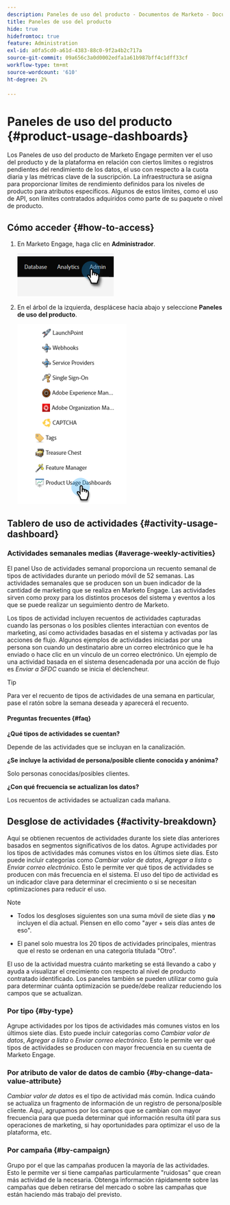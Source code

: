 ```yaml
---
description: Paneles de uso del producto - Documentos de Marketo - Documentación del producto
title: Paneles de uso del producto
hide: true
hidefromtoc: true
feature: Administration
exl-id: a0fa5cd0-a61d-4383-88c0-9f2a4b2c717a
source-git-commit: 09a656c3a0d0002edfa1a61b987bff4c1dff33cf
workflow-type: tm+mt
source-wordcount: '610'
ht-degree: 2%

---
```


# Paneles de uso del producto {#product-usage-dashboards}

Los Paneles de uso del producto de Marketo Engage permiten ver el uso del producto y de la plataforma en relación con ciertos límites o registros pendientes del rendimiento de los datos, el uso con respecto a la cuota diaria y las métricas clave de la suscripción. La infraestructura se asigna para proporcionar límites de rendimiento definidos para los niveles de producto para atributos específicos. Algunos de estos límites, como el uso de API, son límites contratados adquiridos como parte de su paquete o nivel de producto.

## Cómo acceder {#how-to-access}

1. En Marketo Engage, haga clic en **Administrador**.

   ![](assets/product-usage-dashboards-1.png)

1. En el árbol de la izquierda, desplácese hacia abajo y seleccione **Paneles de uso del producto**.

   ![](assets/product-usage-dashboards-2.png)

## Tablero de uso de actividades {#activity-usage-dashboard}

### Actividades semanales medias {#average-weekly-activities}

El panel Uso de actividades semanal proporciona un recuento semanal de tipos de actividades durante un periodo móvil de 52 semanas. Las actividades semanales que se producen son un buen indicador de la cantidad de marketing que se realiza en Marketo Engage. Las actividades sirven como proxy para los distintos procesos del sistema y eventos a los que se puede realizar un seguimiento dentro de Marketo.

Los tipos de actividad incluyen recuentos de actividades capturadas cuando las personas o los posibles clientes interactúan con eventos de marketing, así como actividades basadas en el sistema y activadas por las acciones de flujo. Algunos ejemplos de actividades iniciadas por una persona son cuando un destinatario abre un correo electrónico que le ha enviado o hace clic en un vínculo de un correo electrónico. Un ejemplo de una actividad basada en el sistema desencadenada por una acción de flujo es _Enviar a SFDC_ cuando se inicia el déclencheur.

>[!TIP]
>
>Para ver el recuento de tipos de actividades de una semana en particular, pase el ratón sobre la semana deseada y aparecerá el recuento.

#### Preguntas frecuentes {#faq}

**¿Qué tipos de actividades se cuentan?**

Depende de las actividades que se incluyan en la canalización.

**¿Se incluye la actividad de persona/posible cliente conocida y anónima?**

Solo personas conocidas/posibles clientes.

**¿Con qué frecuencia se actualizan los datos?**

Los recuentos de actividades se actualizan cada mañana.

## Desglose de actividades {#activity-breakdown}

Aquí se obtienen recuentos de actividades durante los siete días anteriores basados en segmentos significativos de los datos. Agrupe actividades por los tipos de actividades más comunes vistos en los últimos siete días. Esto puede incluir categorías como _Cambiar valor de datos_, _Agregar a lista_ o _Enviar correo electrónico_. Esto le permite ver qué tipos de actividades se producen con más frecuencia en el sistema. El uso del tipo de actividad es un indicador clave para determinar el crecimiento o si se necesitan optimizaciones para reducir el uso.

>[!NOTE]
>
>* Todos los desgloses siguientes son una suma móvil de siete días y **no** incluyen el día actual. Piensen en ello como &quot;ayer + seis días antes de eso&quot;.
>
>* El panel solo muestra los 20 tipos de actividades principales, mientras que el resto se ordenan en una categoría titulada &quot;Otro&quot;.

El uso de la actividad muestra cuánto marketing se está llevando a cabo y ayuda a visualizar el crecimiento con respecto al nivel de producto contratado identificado. Los paneles también se pueden utilizar como guía para determinar cuánta optimización se puede/debe realizar reduciendo los campos que se actualizan.

### Por tipo {#by-type}

Agrupe actividades por los tipos de actividades más comunes vistos en los últimos siete días. Esto puede incluir categorías como _Cambiar valor de datos_, _Agregar a lista_ o _Enviar correo electrónico_. Esto le permite ver qué tipos de actividades se producen con mayor frecuencia en su cuenta de Marketo Engage.

### Por atributo de valor de datos de cambio {#by-change-data-value-attribute}

_Cambiar valor de datos_ es el tipo de actividad más común. Indica cuándo se actualiza un fragmento de información de un registro de persona/posible cliente. Aquí, agrupamos por los campos que se cambian con mayor frecuencia para que pueda determinar qué información resulta útil para sus operaciones de marketing, si hay oportunidades para optimizar el uso de la plataforma, etc.

### Por campaña {#by-campaign}

Grupo por el que las campañas producen la mayoría de las actividades. Esto le permite ver si tiene campañas particularmente &quot;ruidosas&quot; que crean más actividad de la necesaria. Obtenga información rápidamente sobre las campañas que deben retirarse del mercado o sobre las campañas que están haciendo más trabajo del previsto.
